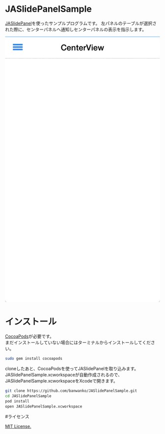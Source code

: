 JASlidePanelSample
==================

[JASlidePanel](https://github.com/gotosleep/JASidePanels)を使ったサンプルプログラムです。
左パネルのテーブルが選択された際に、センターパネルへ通知しセンターパネルの表示を指示します。

![Alt screen shot](image.gif)

# インストール
[CocoaPods](http://cocoapods.org)が必要です。  
まだインストールしていない場合にはターミナルからインストールしてください。
```bash
sudo gem install cocoapods
```

cloneしたあと、CocoaPodsを使ってJASlidePanelを取り込みます。
JASlidePanelSample.xcworkspaceが自動作成されるので、JASlidePanelSample.xcworkspaceをXcodeで開きます。
```bash
git clone https://github.com/banwanko/JASlidePanelSample.git
cd JASlidePanelSample
pod install
open JASlidePanelSample.xcworkspace
```

#ライセンス

[MIT License.](LICENSE)
